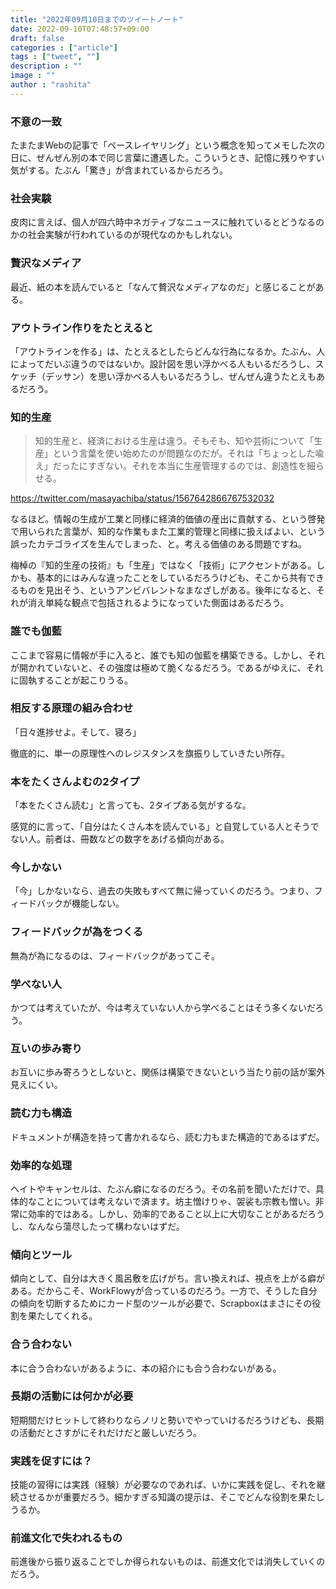 ```yaml
---
title: "2022年09月10日までのツイートノート"
date: 2022-09-10T07:48:57+09:00
draft: false
categories : ["article"]
tags : ["tweet", ""]
description : ""
image : ""
author : "rashita"
---
```


### 不意の一致

たまたまWebの記事で「ペースレイヤリング」という概念を知ってメモした次の日に、ぜんぜん別の本で同じ言葉に遭遇した。こういうとき、記憶に残りやすい気がする。たぶん「驚き」が含まれているからだろう。

### 社会実験

皮肉に言えば、個人が四六時中ネガティブなニュースに触れているとどうなるのかの社会実験が行われているのが現代なのかもしれない。

### 贅沢なメディア

最近、紙の本を読んでいると「なんて贅沢なメディアなのだ」と感じることがある。

### アウトライン作りをたとえると

「アウトラインを作る」は、たとえるとしたらどんな行為になるか。たぶん、人によってだいぶ違うのではないか。設計図を思い浮かべる人もいるだろうし、スケッチ（デッサン）を思い浮かべる人もいるだろうし、ぜんぜん違うたとえもあるだろう。


### 知的生産

>知的生産と、経済における生産は違う。そもそも、知や芸術について「生産」という言葉を使い始めたのが問題なのだが。それは「ちょっとした喩え」だったにすぎない。それを本当に生産管理するのでは、創造性を細らせる。

https://twitter.com/masayachiba/status/1567642866767532032

なるほど。情報の生成が工業と同様に経済的価値の産出に貢献する、という啓発で用いられた言葉が、知的な作業もまた工業的管理と同様に扱えばよい、という誤ったカテゴライズを生んでしまった、と。考える価値のある問題ですね。

梅棹の『知的生産の技術』も「生産」ではなく「技術」にアクセントがある。しかも、基本的にはみんな違ったことをしているだろうけども、そこから共有できるものを見出そう、というアンビバレントなまなざしがある。後年になると、それが消え単純な観点で包括されるようになっていた側面はあるだろう。


### 誰でも伽藍

ここまで容易に情報が手に入ると、誰でも知の伽藍を構築できる。しかし、それが開かれていないと、その強度は極めて脆くなるだろう。であるがゆえに、それに固執することが起こりうる。


### 相反する原理の組み合わせ

「日々進捗せよ。そして、寝ろ」

徹底的に、単一の原理性へのレジスタンスを旗振りしていきたい所存。

### 本をたくさんよむの2タイプ

「本をたくさん読む」と言っても、2タイプある気がするな。

感覚的に言って、「自分はたくさん本を読んでいる」と自覚している人とそうでない人。前者は、冊数などの数字をあげる傾向がある。

### 今しかない

「今」しかないなら、過去の失敗もすべて無に帰っていくのだろう。つまり、フィードバックが機能しない。

### フィードバックが為をつくる

無為が為になるのは、フィードバックがあってこそ。

### 学べない人

かつては考えていたが、今は考えていない人から学べることはそう多くないだろう。

### 互いの歩み寄り

お互いに歩み寄ろうとしないと、関係は構築できないという当たり前の話が案外見えにくい。

### 読む力も構造

ドキュメントが構造を持って書かれるなら、読む力もまた構造的であるはずだ。

### 効率的な処理

ヘイトやキャンセルは、たぶん癖になるのだろう。その名前を聞いただけで、具体的なことについては考えないで済ます。坊主憎けりゃ、袈裟も宗教も憎い。非常に効率的ではある。しかし、効率的であること以上に大切なことがあるだろうし、なんなら蕩尽したって構わないはずだ。

### 傾向とツール

傾向として、自分は大きく風呂敷を広げがち。言い換えれば、視点を上がる癖がある。だからこそ、WorkFlowyが合っているのだろう。一方で、そうした自分の傾向を切断するためにカード型のツールが必要で、Scrapboxはまさにその役割を果たしてくれる。

### 合う合わない

本に合う合わないがあるように、本の紹介にも合う合わないがある。

### 長期の活動には何かが必要

短期間だけヒットして終わりならノリと勢いでやっていけるだろうけども、長期の活動だとさすがにそれだけだと厳しいだろう。

### 実践を促すには？

技能の習得には実践（経験）が必要なのであれば、いかに実践を促し、それを継続させるかが重要だろう。細かすぎる知識の提示は、そこでどんな役割を果たしうるか。

### 前進文化で失われるもの

前進後から振り返ることでしか得られないものは、前進文化では消失していくのだろう。